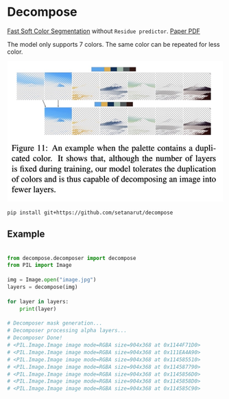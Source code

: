 # Decompose

[Fast Soft Color Segmentation](https://github.com/pfnet-research/FSCS) without `Residue predictor`.
[Paper PDF](https://arxiv.org/pdf/2004.08096.pdf)

The model only supports 7 colors. The same color can be repeated for less color.

![palette](./assets/palette.jpg)

```bash
pip install git+https://github.com/setanarut/decompose 
```

## Example
```python

from decompose.decomposer import decompose
from PIL import Image

img = Image.open("image.jpg")
layers = decompose(img)

for layer in layers:
    print(layer)

# Decomposer mask generation...
# Decomposer processing alpha layers...
# Decomposer Done!
# <PIL.Image.Image image mode=RGBA size=904x368 at 0x1144F71D0>
# <PIL.Image.Image image mode=RGBA size=904x368 at 0x111EA4A90>
# <PIL.Image.Image image mode=RGBA size=904x368 at 0x114585510>
# <PIL.Image.Image image mode=RGBA size=904x368 at 0x114587790>
# <PIL.Image.Image image mode=RGBA size=904x368 at 0x1145856D0>
# <PIL.Image.Image image mode=RGBA size=904x368 at 0x1145858D0>
# <PIL.Image.Image image mode=RGBA size=904x368 at 0x114585C90>
```

[def]: im